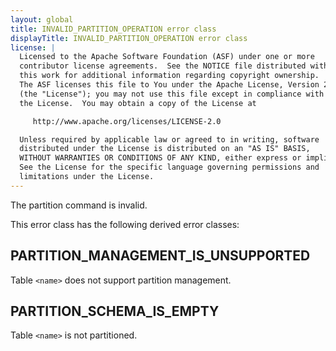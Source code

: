 ```yaml
---
layout: global
title: INVALID_PARTITION_OPERATION error class
displayTitle: INVALID_PARTITION_OPERATION error class
license: |
  Licensed to the Apache Software Foundation (ASF) under one or more
  contributor license agreements.  See the NOTICE file distributed with
  this work for additional information regarding copyright ownership.
  The ASF licenses this file to You under the Apache License, Version 2.0
  (the "License"); you may not use this file except in compliance with
  the License.  You may obtain a copy of the License at

     http://www.apache.org/licenses/LICENSE-2.0

  Unless required by applicable law or agreed to in writing, software
  distributed under the License is distributed on an "AS IS" BASIS,
  WITHOUT WARRANTIES OR CONDITIONS OF ANY KIND, either express or implied.
  See the License for the specific language governing permissions and
  limitations under the License.
---
```


The partition command is invalid.

This error class has the following derived error classes:

## PARTITION_MANAGEMENT_IS_UNSUPPORTED

Table `<name>` does not support partition management.

## PARTITION_SCHEMA_IS_EMPTY

Table `<name>` is not partitioned.
